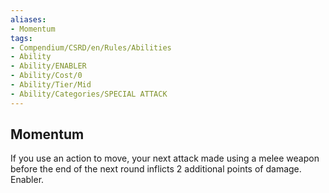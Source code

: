 ```yaml
---
aliases:
- Momentum
tags:
- Compendium/CSRD/en/Rules/Abilities
- Ability
- Ability/ENABLER
- Ability/Cost/0
- Ability/Tier/Mid
- Ability/Categories/SPECIAL ATTACK
---
```


  
## Momentum  
If you use an action to move, your next attack made using a melee weapon before the end of the next round inflicts 2 additional points of damage. Enabler. 